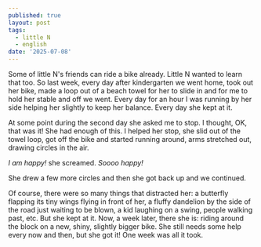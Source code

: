 ```yaml
---
published: true
layout: post
tags:
  - little N
  - english
date: '2025-07-08'
---
```

Some of little N's friends can ride a bike already. Little N wanted to learn that too. So last week, every day after kindergarten we went home, took out her bike, made a loop out of a beach towel for her to slide in and for me to hold her stable and off we went. Every day for an hour I was running by her side helping her slightly to keep her balance. Every day she kept at it. 

At some point during the second day she asked me to stop. I thought, OK, that was it! She had enough of this. I helped her stop, she slid out of the towel loop, got off the bike and started running around, arms stretched out, drawing circles in the air. 

*I am happy!* she screamed. *Soooo happy!* 

She drew a few more circles and then she got back up and we continued. 

Of course, there were so many things that distracted her: a butterfly flapping its tiny wings flying in front of her, a fluffy dandelion by the side of the road just waiting to be blown, a kid laughing on a swing, people walking past, etc. But she kept at it. Now, a week later, there she is: riding around the block on a new, shiny, slightly bigger bike. She still needs some help every now and then, but she got it! One week was all it took.
